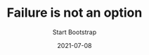 ---
title: Failure is not an option
description: Many say exploration is part of our destiny, but it’s actually our duty to future generations
author: Start Bootstrap
featured_image: /assets/img/post-bg.jpg
date: 2021-07-08
draft: true
page_type: post
---